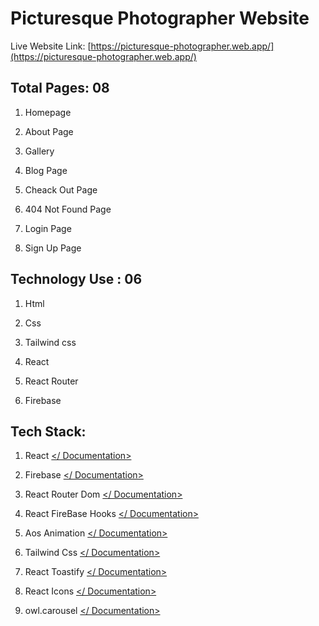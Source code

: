 # Picturesque Photographer Website


Live Website Link: [https://picturesque-photographer.web.app/](https://picturesque-photographer.web.app/)

## Total Pages: 08

1.  Homepage
    
2.  About Page
    
3.  Gallery
    
4.  Blog Page
    
5.  Cheack Out Page
    
6.  404 Not Found Page

7. Login Page

8. Sign Up Page

## Technology Use : 06

1. Html

2. Css

3. Tailwind css

4. React 

5. React Router

6. Firebase

## Tech Stack: 

1.  React [</ Documentation>](https://reactjs.org/docs/getting-started.html)

2. Firebase [</ Documentation>](https://firebase.google.com/)

3.  React Router Dom [</ Documentation>](https://reactrouter.com/docs/en/v6/getting-started/overview)

4. React FireBase Hooks [</ Documentation>](https://github.com/CSFrequency/react-firebase-hooks)

5. Aos Animation [</ Documentation>](https://michalsnik.github.io/aos/)

6. Tailwind Css [</ Documentation>](https://tailwindcss.com/docs/guides/create-react-app)

7. React Toastify [</ Documentation>](https://fkhadra.github.io/react-toastify/introduction)

8. React Icons [</ Documentation>](https://react-icons.github.io/react-icons/search)

9. owl.carousel [</ Documentation>](https://owlcarousel2.github.io/OwlCarousel2/)